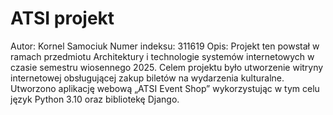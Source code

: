 # ATSI projekt

Autor: Kornel Samociuk 
Numer indeksu: 311619
Opis:
Projekt ten powstał w ramach przedmiotu Architektury i technologie systemów internetowych w czasie semestru wiosennego 2025. Celem projektu było utworzenie witryny internetowej obsługującej zakup biletów na wydarzenia kulturalne. 
Utworzono aplikację webową „ATSI Event Shop” wykorzystując w tym celu język Python 3.10 oraz bibliotekę Django.
